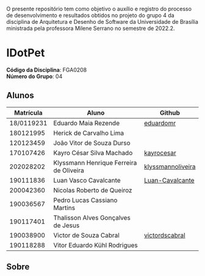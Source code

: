 O presente repositório tem como objetivo o auxílio e registro do processo de desenvolvimento e resultados obtidos no projeto do grupo 4 da disciplina de Arquitetura e Desenho de Software da Universidade de Brasília ministrada pela professora Milene Serrano no semestre de 2022.2.

# IDotPet

**Código da Disciplina**: FGA0208<br>
**Número do Grupo**: 04<br>

## Alunos

| Matrícula  | Aluno                                    | Github                                                |
| ---------- | ---------------------------------------- | ----------------------------------------------------- |
| 18/0119231 | Eduardo Maia Rezende          |  [eduardomr](https://github.com/eduardomr)   |
| 180121995 | Herick de Carvalho Lima | |
| 120123459 | João Vitor de Souza Durso | |
| 170107426 | Kayro César Silva Machado | [kayrocesar](https://github.com/kayrocesar) |
| 202028202 | Klyssmann Henrique Ferreira de Oliveira | [klyssmannoliveira](https://github.com/klyssmannoliveira) | 
| 190111836 | Luan Vasco Cavalcante | [Luan-Cavalcante](https://github.com/Luan-Cavalcante) |
| 200042360 | Nicolas Roberto de Queiroz | |
| 190036567 | Pedro Lucas Cassiano Martins | |
| 190117401 | Thalisson Alves Gonçalves de Jesus | |
| 190038900 | Victor de Souza Cabral | [victordscabral](https://github.com/victordscabral) |
| 190118288 | Vitor Eduardo Kühl Rodrigues | |


## Sobre
